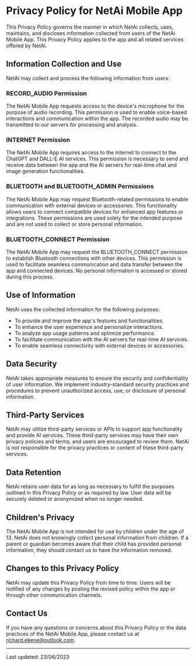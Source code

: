 # Privacy Policy for NetAi Mobile App

This Privacy Policy governs the manner in which NetAi collects, uses, maintains, and discloses information collected from users of the NetAi Mobile App. This Privacy Policy applies to the app and all related services offered by NetAi.

## Information Collection and Use

NetAi may collect and process the following information from users:

### RECORD_AUDIO Permission

The NetAi Mobile App requests access to the device's microphone for the purpose of audio recording. This permission is used to enable voice-based interactions and communication within the app. The recorded audio may be transmitted to our servers for processing and analysis.

### INTERNET Permission

The NetAi Mobile App requires access to the internet to connect to the ChatGPT and DALL-E AI services. This permission is necessary to send and receive data between the app and the AI servers for real-time chat and image generation functionalities.

### BLUETOOTH and BLUETOOTH_ADMIN Permissions

The NetAi Mobile App may request Bluetooth-related permissions to enable communication with external devices or accessories. This functionality allows users to connect compatible devices for enhanced app features or integrations. These permissions are used solely for the intended purpose and are not used to collect or store personal information.

### BLUETOOTH_CONNECT Permission

The NetAi Mobile App may request the BLUETOOTH_CONNECT permission to establish Bluetooth connections with other devices. This permission is used to facilitate seamless communication and data transfer between the app and connected devices. No personal information is accessed or stored during this process.

## Use of Information

NetAi uses the collected information for the following purposes:

- To provide and improve the app's features and functionalities.
- To enhance the user experience and personalize interactions.
- To analyze app usage patterns and optimize performance.
- To facilitate communication with the AI servers for real-time AI services.
- To enable seamless connectivity with external devices or accessories.

## Data Security

NetAi takes appropriate measures to ensure the security and confidentiality of user information. We implement industry-standard security practices and procedures to prevent unauthorized access, use, or disclosure of personal information.

## Third-Party Services

NetAi may utilize third-party services or APIs to support app functionality and provide AI services. These third-party services may have their own privacy policies and terms, and users are encouraged to review them. NetAi is not responsible for the privacy practices or content of these third-party services.

## Data Retention

NetAi retains user data for as long as necessary to fulfill the purposes outlined in this Privacy Policy or as required by law. User data will be securely deleted or anonymized when no longer needed.

## Children's Privacy

The NetAi Mobile App is not intended for use by children under the age of 13. NetAi does not knowingly collect personal information from children. If a parent or guardian becomes aware that their child has provided personal information, they should contact us to have the information removed.

## Changes to this Privacy Policy

NetAi may update this Privacy Policy from time to time. Users will be notified of any changes by posting the revised policy within the app or through other communication channels.

## Contact Us

If you have any questions or concerns about this Privacy Policy or the data practices of the NetAi Mobile App, please contact us at richard.ekene@outlook.com.

---

Last updated: 23/06/2023
